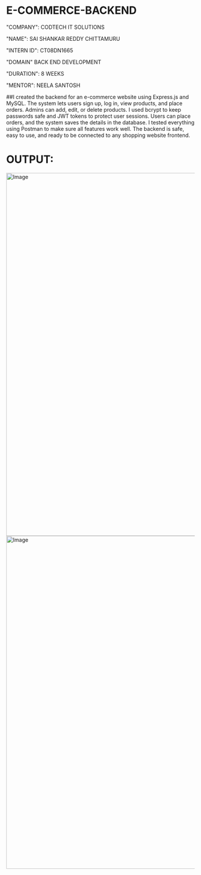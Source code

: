 # E-COMMERCE-BACKEND

"COMPANY": CODTECH IT SOLUTIONS

"NAME": SAI SHANKAR REDDY CHITTAMURU

"INTERN ID": CT08DN1665

"DOMAIN" BACK END DEVELOPMENT

"DURATION": 8 WEEKS

"MENTOR": NEELA SANTOSH

##I created the backend for an e-commerce website using Express.js and MySQL. The system lets users sign up, log in, view products, and place orders. Admins can add, edit, or delete products. I used bcrypt to keep passwords safe and JWT tokens to protect user sessions. Users can place orders, and the system saves the details in the database. I tested everything using Postman to make sure all features work well. The backend is safe, easy to use, and ready to be connected to any shopping website frontend.

# OUTPUT:

<img width="1917" height="967" alt="Image" src="https://github.com/user-attachments/assets/2bfd521b-4ff0-418e-a012-99e039584c3c" />
<img width="1917" height="887" alt="Image" src="https://github.com/user-attachments/assets/900785dc-3b3e-4d9b-a2fe-3cd4bdeb265f" />
